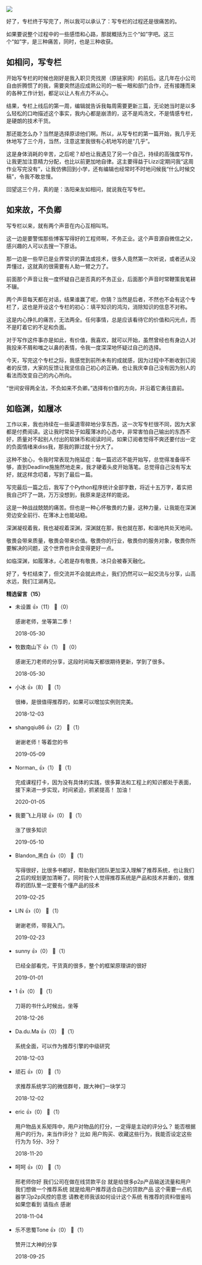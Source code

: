 ![](https://static001.geekbang.org/resource/image/84/55/849fcdc9afe5529ba77e3b0e2ec07c55.jpg?wh=1242%2A1701)

好了，专栏终于写完了，所以我可以承认了：写专栏的过程还是很痛苦的。

如果要说整个过程中的一些感悟和心路，那就概括为三个“如”字吧。这三个“如”字，是三种痛苦，同时，也是三种收获。

## 如相问，写专栏

开始写专栏的时候也刚好是我入职贝壳找房（原链家网）的前后。这几年在小公司自由折腾惯了的我，需要突然适应成熟公司的一板一眼和部门合作，还有接踵而来的各种工作计划，都足以让人有点力不从心。

结果，专栏上线后的第一周，编辑就告诉我每周需要更新三篇，无论她当时是以多么轻松的口吻描述这个事实，我内心都是崩溃的，这不是鸡汤文，不是情感专栏，是硬朗的技术干货。

那还能怎么办？当然是选择原谅他们啊。所以，从写专栏的第一篇开始，我几乎无休地写了三个月，当然，注意这里我很有心机地写的是“几乎”。

这是身体消耗的辛苦，之后呢？却也让我遇见了另一个自己，持续的高强度写作，让我更加注意精力分配，也比以前更加地自律。这主要得益于Lizzi定期问我“这周作业写完没有”，让我仿佛回到小学，还有编辑也经常时不时地问候我“什么时候交稿”，令我不敢怠慢。

回望这三个月，真的是：洛阳亲友如相问，就说我在写专栏。

## 如来故，不负卿

写专栏以来，就有两个声音在内心互相叫骂。

这一边是要警惕那些博客写得好的工程师啊，不务正业。这个声音源自微信之父，感兴趣的人可以去搜一下原话。

那一边是一些早已是业界常识的算法或技术，很多人竟然第一次听说，或者还从没弄懂过，这就真的很需要有人助一臂之力了。

前面那个声音让我一度怀疑自己是否真的不务正业，后面那个声音时常鞭策我笔耕不辍。

两个声音每天都在对话，结果谁赢了呢，你猜？当然是后者，不然也不会有这个专栏了，这也是开设这个专栏的初心：填平知识的鸿沟，消除知识的信息不对称。

这是内心挣扎的痛苦，无法两全。任何事情，总是应该看待它的价值和闪光点，而不是盯着它的不足和负面。

对于写作这件事亦是如此，有价值，我喜欢，就可以开始，虽然曾经也有身边人对我投来不屑和嗤之以鼻的表情，令我一度深深地怀疑过自己的选择。

今天，写完这个专栏之际，我感觉到前所未有的成就感，因为过程中不断收到订阅者的反馈，大家的反馈让我坚信自己初心的正确，也让我庆幸自己没有因为别人的看法而改变自己的内心所向。

“世间安得两全法，不负如来不负卿。”选择有价值的方向，并沿着它勇往直前。

## 如临渊，如履冰

工作以来，我也持续在一些渠道零碎地分享东西，这一次写专栏很不同，因为大家都是付费阅读。这让我时常处于如履薄冰的心态中，非常害怕自己输出的东西不好，质量对不起别人付出的软妹币和阅读时间，如果订阅者觉得不爽还要付出一定的负面情绪来diss我，那我的罪过就十分大了。

这种不放心，令我时常表现为拖延症：每一篇迟迟不能开始写，总觉得准备得不够，直到Deadline施施然地走来，我才硬着头皮开始落笔。总觉得自己没有写太好，就这样念叨着，写到了最后一篇。

写完最后一篇之后，我写了个Python程序统计全部字数，将近十五万字，着实把我自己吓了一跳，万万没想到，我原来是这样的能说。

这是一种战战兢兢的痛苦。但也是一种心怀敬畏的力量，这种力量，让我能在深渊旁边安全前行、在薄冰上也能站稳。

深渊凝视着我，我也凝视着深渊，深渊就在那，我也就在那，和谐地共处天地间。

敬畏会带来质量，敬畏会带来价值。敬畏你的行业，敬畏你的服务对象，敬畏你所要解决的问题，这个世界也许会变得更好一点。

如临深渊，如履薄冰，心若是存有敬畏，冰只会被春天融化。

好了，专栏结束了，但交流并不会就此终止，我们仍然可以一起交流与分享，山高水远，我们江湖再见。
<div><strong>精选留言（15）</strong></div><ul>
<li><span>未设置</span> 👍（11） 💬（0）<p>感谢老师，坐等第二季！</p>2018-05-30</li><br/><li><span>牧数南山下</span> 👍（1） 💬（0）<p>感谢无刀老师的分享，这段时间每天都很期待更新，学到了很多。</p>2018-05-30</li><br/><li><span>小冰</span> 👍（8） 💬（1）<p>很棒，是很值得推荐的，如果可以增加实例则完美。</p>2018-12-03</li><br/><li><span>shangqiu86</span> 👍（2） 💬（1）<p>谢谢老师！等着您的书</p>2019-05-09</li><br/><li><span>Norman_</span> 👍（1） 💬（1）<p>完成课程打卡，因为没有具体的实践，很多算法和工程上的知识都处于表面，接下来进一步实现，时间紧迫，抓紧提高！
加油！</p>2020-01-05</li><br/><li><span>我要飞上月球</span> 👍（0） 💬（1）<p>涨了很多知识</p>2019-05-10</li><br/><li><span>Blandon_黑白</span> 👍（0） 💬（1）<p>写得很好，比很多书都好，帮助我们团队更加深入理解了推荐系统，也让我们之后的规划更加清晰了。同时我个人觉得推荐系统是产品和技术并重的，做推荐的团队里一定要有个懂产品的技术</p>2019-02-25</li><br/><li><span>LIN</span> 👍（0） 💬（1）<p>谢谢老师，带我入门。</p>2019-02-23</li><br/><li><span>sunny</span> 👍（0） 💬（1）<p>已经全部看完，干货真的很多，整个的框架原理讲的很好</p>2019-01-01</li><br/><li><span>1</span> 👍（0） 💬（1）<p>刀哥的书什么时候出，坐等</p>2018-12-26</li><br/><li><span>Da.du.Ma</span> 👍（0） 💬（1）<p>系统全面，可以作为推荐引擎的中级研究</p>2018-12-03</li><br/><li><span>顽石</span> 👍（0） 💬（1）<p>求推荐系统学习的微信群号，跟大神们一块学习</p>2018-12-02</li><br/><li><span>eric</span> 👍（0） 💬（1）<p>用户物品关系矩阵中，用户对物品的打分，一定得是主动的评分么？
能否根据用户的行为，来当作评分？
比如 用户购买、收藏这些行为，我能否设定这些行为为 5分、3分？</p>2018-11-20</li><br/><li><span>呵呵</span> 👍（0） 💬（1）<p>邢老师你好 我们公司在做在线贷款平台 就是给很多p2p产品输送流量和用户 我们想做一个推荐系统 就是给用户推荐适合自己的贷款产品 这个需要一点机器学习p2p风控的意思 请教老师我该如何设计这个系统 有推荐的资料借鉴吗 如果您看到 请指点 感谢</p>2018-11-04</li><br/><li><span>乐不思蜀Tone</span> 👍（0） 💬（1）<p>赞开江大神的分享</p>2018-09-25</li><br/>
</ul>